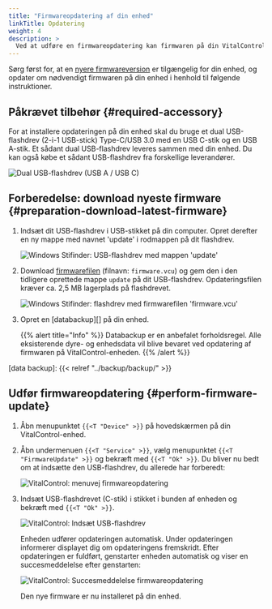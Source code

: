 ```yaml
---
title: "Firmwareopdatering af din enhed"
linkTitle: Opdatering
weight: 4
description: >
  Ved at udføre en firmwareopdatering kan firmwaren på din VitalControl-enhed opdateres til de nyeste tilgængelige versioner.
---
```

Sørg først for, at en [nyere firmwareversion](../versions/) er tilgængelig for din enhed, og opdater om nødvendigt firmwaren på din enhed i henhold til følgende instruktioner.

## Påkrævet tilbehør {#required-accessory}

For at installere opdateringen på din enhed skal du bruge et dual USB-flashdrev (2-i-1 USB-stick) Type-C/USB 3.0 med en USB C-stik og en USB A-stik. Et sådant dual USB-flashdrev leveres sammen med din enhed. Du kan også købe et sådant USB-flashdrev fra forskellige leverandører.

![Dual USB-flashdrev (USB A / USB C)](/images/firmware/update/usb-dual-stick.svg "Dual USB-flashdrev")

## Forberedelse: download nyeste firmware {#preparation-download-latest-firmware}

1. Indsæt dit USB-flashdrev i USB-stikket på din computer. Opret derefter en ny mappe med navnet 'update' i rodmappen på dit flashdrev.

    ![Windows Stifinder: USB-flashdrev med mappen 'update'](../images/create-folder-update.png "USB-flashdrev: mappe 'update'")

1. Download [firmwarefilen](/download/firmware.vcu) (filnavn: `firmware.vcu`) og gem den i den tidligere oprettede mappe `update` på dit USB-flashdrev. Opdateringsfilen kræver ca. 2,5 MB lagerplads på flashdrevet.

    ![Windows Stifinder: flashdrev med firmwarefilen 'firmware.vcu'](../images/save-firmware-file.png "Flashdrev med firmwarefil")

1. Opret en [databackup][] på din enhed.

    {{% alert title="Info" %}}
Databackup er en anbefalet forholdsregel. Alle eksisterende dyre- og enhedsdata vil blive bevaret ved opdatering af firmwaren på VitalControl-enheden.
    {{% /alert %}}

[data backup]: {{< relref "../backup/backup/" >}}

## Udfør firmwareopdatering {#perform-firmware-update}

1. Åbn menupunktet `{{<T "Device" >}}` på hovedskærmen på din VitalControl-enhed.


1. Åbn undermenuen `{{<T "Service" >}}`, vælg menupunktet `{{<T "FirmwareUpdate" >}}` og bekræft med `{{<T "Ok" >}}`. Du bliver nu bedt om at indsætte den USB-flashdrev, du allerede har forberedt:

    ![VitalControl: menuvej firmwareopdatering](../images/firmware-update.png "Firmwareopdatering")

1. Indsæt USB-flashdrevet (C-stik) i stikket i bunden af enheden og bekræft med `{{<T "Ok" >}}`.

    ![VitalControl: Indsæt USB-flashdrev](/images/firmware/update/plug-in-dual-usb-stick.svg "Indsæt USB-flashdrev")

    Enheden udfører opdateringen automatisk. Under opdateringen informerer displayet dig om opdateringens fremskridt. Efter opdateringen er fuldført, genstarter enheden automatisk og viser en succesmeddelelse efter genstarten:

   ![VitalControl: Succesmeddelelse firmwareopdatering](../images/update-success.png "Succes firmwareopdatering")

   Den nye firmware er nu installeret på din enhed.

